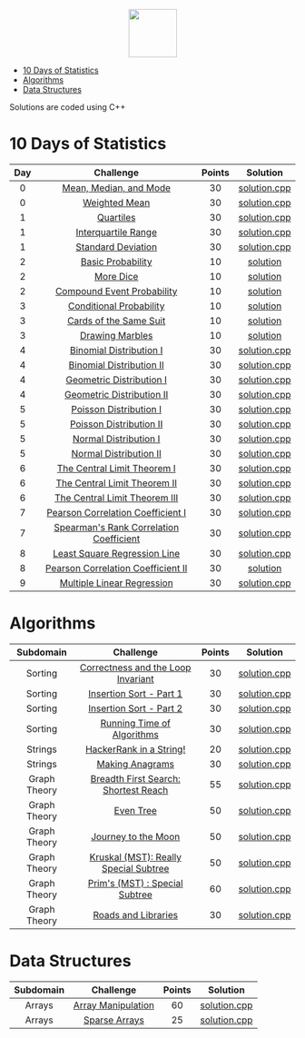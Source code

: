 <p align="center">
    <a href="https://www.hackerrank.com/rshaghoulian">
        <img height=85 src="https://d3keuzeb2crhkn.cloudfront.net/hackerrank/assets/styleguide/logo_wordmark-f5c5eb61ab0a154c3ed9eda24d0b9e31.svg">
    </a>
</p>

* [10 Days of Statistics](#10-days-of-statistics)
* [Algorithms](#algorithms)
* [Data Structures](#data-structures)

Solutions are coded using C++

# 10 Days of Statistics

| Day |                                                          Challenge                                                         | Points |                                                                                          Solution                                                                                         |
|:---:|:--------------------------------------------------------------------------------------------------------------------------:|:------:|:-----------------------------------------------------------------------------------------------------------------------------------------------------------------------------------------:|
|  0  | [Mean, Median, and Mode](https://www.hackerrank.com/challenges/s10-basic-statistics)                                       |   30   | [solution.cpp](https://github.com/KARTHEEKCIC/Hackerrank_solutions/blob/master/10_days_of_stats/Day0/%20Mean%20Median%20Mode/solution.cpp) |
|  0  | [Weighted Mean](https://www.hackerrank.com/challenges/s10-weighted-mean)                                                   |   30   | [solution.cpp](https://github.com/KARTHEEKCIC/Hackerrank_solutions/blob/master/10_days_of_stats/Day0/Weighted%20Mean/solution.cpp)   		 |
|  1  | [Quartiles](https://www.hackerrank.com/challenges/s10-quartiles)                                                           |   30   | [solution.cpp](https://github.com/KARTHEEKCIC/Hackerrank_solutions/blob/master/10_days_of_stats/Day1/Quartile/solution.cpp)       |
|  1  | [Interquartile Range](https://www.hackerrank.com/challenges/s10-interquartile-range)                                       |   30   | [solution.cpp](https://github.com/KARTHEEKCIC/Hackerrank_solutions/blob/master/10_days_of_stats/Day1/Interquartile%20Range/solution.cpp)   |
|  1  | [Standard Deviation](https://www.hackerrank.com/challenges/s10-standard-deviation)                                         |   30   | [solution.cpp](https://github.com/KARTHEEKCIC/Hackerrank_solutions/blob/master/10_days_of_stats/Day1/Standard%20Deviation/solution.cpp)    |
|  2  | [Basic Probability](https://www.hackerrank.com/challenges/s10-mcq-1)                                                       |   10   | [solution](https://github.com/KARTHEEKCIC/Hackerrank_solutions/blob/master/10_days_of_stats/Day2/Basic%20Probability/solution.txt)|
|  2  | [More Dice](https://www.hackerrank.com/challenges/s10-mcq-2)                                                               |   10   | [solution](https://github.com/KARTHEEKCIC/Hackerrank_solutions/blob/master/10_days_of_stats/Day2/More%20Dice/solution.txt)        |
|  2  | [Compound Event Probability](https://www.hackerrank.com/challenges/s10-mcq-3)                                              |   10   | [solution](https://github.com/KARTHEEKCIC/Hackerrank_solutions/blob/master/10_days_of_stats/Day2/Compound%20Event%20Probability/solution.txt)     |
|  3  | [Conditional Probability](https://www.hackerrank.com/challenges/s10-mcq-4)                                                 |   10   | [solution](https://github.com/KARTHEEKCIC/Hackerrank_solutions/blob/master/10_days_of_stats/Day3/Conditional%20Probability/solution.txt)   |
|  3  | [Cards of the Same Suit](https://www.hackerrank.com/challenges/s10-mcq-5)                                                  |   10   | [solution](https://github.com/KARTHEEKCIC/Hackerrank_solutions/blob/master/10_days_of_stats/Day3/Cards%20of%20the%20Same%20Suit/solution.txt)     |
|  3  | [Drawing Marbles](https://www.hackerrank.com/challenges/s10-mcq-6)                                                         |   10   | [solution](https://github.com/KARTHEEKCIC/Hackerrank_solutions/blob/master/10_days_of_stats/Day3/Drawing%20Marbles/solution.txt)|
|  4  | [Binomial Distribution I](https://www.hackerrank.com/challenges/s10-binomial-distribution-1)                               |   30   | [solution.cpp](https://github.com/KARTHEEKCIC/Hackerrank_solutions/blob/master/10_days_of_stats/Day4/%20Binomial%20Distribution%20I/solution.cpp)                     |
|  4  | [Binomial Distribution II](https://www.hackerrank.com/challenges/s10-binomial-distribution-2)                              |   30   | [solution.cpp](https://github.com/KARTHEEKCIC/Hackerrank_solutions/blob/master/10_days_of_stats/Day4/Binomial%20Distribution%20II/solution.cpp)                    |
|  4  | [Geometric Distribution I](https://www.hackerrank.com/challenges/s10-geometric-distribution-1)                             |   30   | [solution.cpp](https://github.com/KARTHEEKCIC/Hackerrank_solutions/blob/master/10_days_of_stats/Day4/Geometric%20Distribution%20I/solution.cpp)                    |
|  4  | [Geometric Distribution II](https://www.hackerrank.com/challenges/s10-geometric-distribution-2)                            |   30   | [solution.cpp](https://github.com/KARTHEEKCIC/Hackerrank_solutions/blob/master/10_days_of_stats/Day4/Geometric%20Distribution%20II/solution.cpp)                   |
|  5  | [Poisson Distribution I](https://www.hackerrank.com/challenges/s10-poisson-distribution-1)                                 |   30   | [solution.cpp](https://github.com/KARTHEEKCIC/Hackerrank_solutions/blob/master/10_days_of_stats/Day5/Poisson%20Distribution%20I/solution.cpp)                      |
|  5  | [Poisson Distribution II](https://www.hackerrank.com/challenges/s10-poisson-distribution-2)                                |   30   | [solution.cpp](https://github.com/KARTHEEKCIC/Hackerrank_solutions/blob/master/10_days_of_stats/Day5/Poisson%20Distribution%20II/solution.cpp)                     |
|  5  | [Normal Distribution I](https://www.hackerrank.com/challenges/s10-normal-distribution-1)                                   |   30   | [solution.cpp](https://github.com/KARTHEEKCIC/Hackerrank_solutions/blob/master/10_days_of_stats/Day5/Normal%20Distribution%20I/solution.cpp)                       |
|  5  | [Normal Distribution II](https://www.hackerrank.com/challenges/s10-normal-distribution-2)                                  |   30   | [solution.cpp](https://github.com/KARTHEEKCIC/Hackerrank_solutions/blob/master/10_days_of_stats/Day5/Normal%20Distribution%20II/solution.cpp)                      |
|  6  | [The Central Limit Theorem I](https://www.hackerrank.com/challenges/s10-the-central-limit-theorem-1)                       |   30   | [solution.cpp](https://github.com/KARTHEEKCIC/Hackerrank_solutions/blob/master/10_days_of_stats/Day6/The%20Central%20Limit%20Theorem%20I/solution.cpp)             |
|  6  | [The Central Limit Theorem II](https://www.hackerrank.com/challenges/s10-the-central-limit-theorem-2)                      |   30   | [solution.cpp](https://github.com/KARTHEEKCIC/Hackerrank_solutions/blob/master/10_days_of_stats/Day6/The%20Central%20Limit%20Theorem%20II/solution.cpp)            |
|  6  | [The Central Limit Theorem III](https://www.hackerrank.com/challenges/s10-the-central-limit-theorem-3)                     |   30   | [solution.cpp](https://github.com/KARTHEEKCIC/Hackerrank_solutions/blob/master/10_days_of_stats/Day6/The%20Central%20Limit%20Theorem%20III/solution.cpp)           |
|  7  | [Pearson Correlation Coefficient I](https://www.hackerrank.com/challenges/s10-pearson-correlation-coefficient)             |   30   | [solution.cpp](https://github.com/KARTHEEKCIC/Hackerrank_solutions/blob/master/10_days_of_stats/Day7/Pearson%20Correlation%20Coefficient%20I/solution.cpp)         |
|  7  | [Spearman's Rank Correlation Coefficient](https://www.hackerrank.com/challenges/s10-spearman-rank-correlation-coefficient) |   30   | [solution.cpp](https://github.com/KARTHEEKCIC/Hackerrank_solutions/blob/master/10_days_of_stats/Day7/Spearman's%20Rank%20Correlation%20Coefficient/solution.cpp) |
|  8  | [Least Square Regression Line](https://www.hackerrank.com/challenges/s10-least-square-regression-line)                     |   30   | [solution.cpp](https://github.com/KARTHEEKCIC/Hackerrank_solutions/blob/master/10_days_of_stats/Day8/Least%20Square%20Regression%20Line/solution.cpp)              |
|  8  | [Pearson Correlation Coefficient II](https://www.hackerrank.com/challenges/s10-mcq-7)                                      |   30   | [solution](https://github.com/KARTHEEKCIC/Hackerrank_solutions/blob/master/10_days_of_stats/Day8/Pearson%20Correlation%20Coefficient%20II/solution.txt)              |
|  9  | [Multiple Linear Regression](https://www.hackerrank.com/challenges/s10-multiple-linear-regression)                         |   30   | [solution.cpp](https://github.com/KARTHEEKCIC/Hackerrank_solutions/blob/master/10_days_of_stats/Day9/Multiple%20Linear%20Regression/solution.cpp)                  |


# Algorithms

|        Subdomain        |                                                              Challenge                                                              | Points |                                                                                  Solution                                                                                 |
|:-----------------------:|:-----------------------------------------------------------------------------------------------------------------------------------:|:------:|:-------------------------------------------------------------------------------------------------------------------------------------------------------------------------:|
|         Sorting         | [Correctness and the Loop Invariant](https://www.hackerrank.com/challenges/correctness-invariant/problem?h_r=internal-search)                                                        |   30   | [solution.cpp](https://github.com/KARTHEEKCIC/Hackerrank_solutions/blob/master/Algorithms/Sorting/Correctness%20and%20Loop%20Invariant/solution.cpp)                          |
|         Sorting         | [Insertion Sort - Part 1](https://www.hackerrank.com/challenges/insertionsort1)                                                     |   30   | [solution.cpp](https://github.com/KARTHEEKCIC/Hackerrank_solutions/blob/master/Algorithms/Sorting/Insertion%20Sort-1/solution.cpp)                        |
|         Sorting         | [Insertion Sort - Part 2](https://www.hackerrank.com/challenges/insertionsort2)                                                     |   30   | [solution.cpp](https://github.com/KARTHEEKCIC/Hackerrank_solutions/blob/master/Algorithms/Sorting/Insertion%20Sort-2/solution.cpp)                        |
|         Sorting         | [Running Time of Algorithms](https://www.hackerrank.com/challenges/runningtime)                                                     |   30   | [solution.cpp](https://github.com/KARTHEEKCIC/Hackerrank_solutions/blob/master/Algorithms/Sorting/Running%20Time%20of%20Algorithms/solution.cpp)                       |
|         Strings         | [HackerRank in a String!](https://www.hackerrank.com/challenges/hackerrank-in-a-string/problem?h_r=internal-search)                                                              |   20   | [solution.cpp](https://github.com/KARTHEEKCIC/Hackerrank_solutions/blob/master/Algorithms/Strings/Hackerrank%20In%20a%20String/solution.cpp)                                       |
|         Strings         | [Making Anagrams](https://www.hackerrank.com/challenges/making-anagrams/problem?h_r=internal-search)                                                              |   30   | [solution.cpp](https://github.com/KARTHEEKCIC/Hackerrank_solutions/blob/master/Algorithms/Strings/Making%20Anagrams/solution.cpp)                                       |
|         Graph Theory         | [Breadth First Search: Shortest Reach](https://www.hackerrank.com/challenges/bfsshortreach/problem?h_r=internal-search)                                                              |   55   | [solution.cpp](https://github.com/KARTHEEKCIC/Hackerrank_solutions/blob/master/Algorithms/Graph%20Theory/Breadth%20First%20Search/solution.cpp)                                       |
|         Graph Theory         | [Even Tree](https://www.hackerrank.com/challenges/even-tree/problem?h_r=internal-search)                                                              |   50   | [solution.cpp](https://github.com/KARTHEEKCIC/Hackerrank_solutions/blob/master/Algorithms/Graph%20Theory/Even%20Tree/solution.cpp)                                       |
|         Graph Theory         | [Journey to the Moon](https://www.hackerrank.com/challenges/journey-to-the-moon/problem?h_r=internal-search)                                                              |   50   | [solution.cpp](https://github.com/KARTHEEKCIC/Hackerrank_solutions/blob/master/Algorithms/Graph%20Theory/Journey%20To%20Moon/solution.cpp)                                       |
|         Graph Theory         | [Kruskal (MST): Really Special Subtree](https://www.hackerrank.com/challenges/kruskalmstrsub/problem?h_r=internal-search)                                                              |   50   | [solution.cpp](https://github.com/KARTHEEKCIC/Hackerrank_solutions/blob/master/Algorithms/Graph%20Theory/Krushkal%20MST/solution.cpp)                                       |
|         Graph Theory         | [Prim's (MST) : Special Subtree](https://www.hackerrank.com/challenges/primsmstsub/problem?h_r=internal-search)                                                              |   60   | [solution.cpp](https://github.com/KARTHEEKCIC/Hackerrank_solutions/blob/master/Algorithms/Graph%20Theory/Prim's%20MST/solution.cpp)                                       |
|         Graph Theory         | [Roads and Libraries](https://www.hackerrank.com/challenges/torque-and-development/problem?h_r=internal-search)                                                              |   30   | [solution.cpp](https://github.com/KARTHEEKCIC/Hackerrank_solutions/blob/master/Algorithms/Graph%20Theory/Roads%20And%20Libraries/solution.cpp)                                       |

# Data Structures

|    Subdomain    |                                                                        Challenge                                                                       | Points |                                                                                                  Solution                                                                                                  |
|:---------------:|:------------------------------------------------------------------------------------------------------------------------------------------------------:|:------:|:----------------------------------------------------------------------------------------------------------------------------------------------------------------------------------------------------------:|
|      Arrays     | [Array Manipulation](https://www.hackerrank.com/challenges/crush/problem?h_r=internal-search)                                                                                         |   60   | [solution.cpp](https://github.com/KARTHEEKCIC/Hackerrank_solutions/blob/master/Data%20Structures/Arrays/Array%20Manipulation/solution.cpp)                                                                   |
|      Arrays     | [Sparse Arrays](https://www.hackerrank.com/challenges/sparse-arrays)                                                                                   |   25   | [solution.cpp](https://github.com/KARTHEEKCIC/Hackerrank_solutions/blob/master/Data%20Structures/Arrays/Sparse%20Arrays/solution.cpp)                                                                   |

